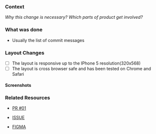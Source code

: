 ### Context

_Why this change is necessary? Which parts of product get involved?_

### What was done

- Usually the list of commit messages

### Layout Changes

- [ ] The layout is responsive up to the IPhone 5 resolution(320x568)
- [ ] The layout is cross browser safe and has been tested on Chrome and Safari

#### Screenshots

### Related Resources

- [PR #01](https://github.com/pier-digital/pier-web-landing/pull/01)

- [ISSUE](https://pier.atlassian.net/browse/PLACEHOLDER-0001)

- [FIGMA](https://www.figma.com/FIGMA-FILE)

